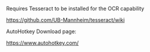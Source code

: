 Requires Tesseract to be installed for the OCR capability

https://github.com/UB-Mannheim/tesseract/wiki

AutoHotkey Download page: 

https://www.autohotkey.com/
